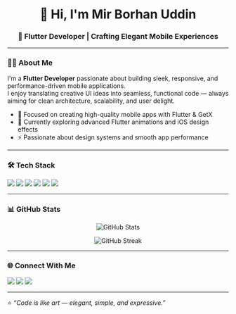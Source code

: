 <!-- Profile README for Mir Borhan Uddin -->

<h1 align="center">👋 Hi, I'm Mir Borhan Uddin</h1>
<h3 align="center">💙 Flutter Developer | Crafting Elegant Mobile Experiences</h3>

---

### 👨‍💻 About Me

I'm a **Flutter Developer** passionate about building sleek, responsive, and performance-driven mobile applications.  
I enjoy translating creative UI ideas into seamless, functional code — always aiming for clean architecture, scalability, and user delight.  

- 🚀 Focused on creating high-quality mobile apps with Flutter & GetX  
- 🌱 Currently exploring advanced Flutter animations and iOS design effects  
- ⚡ Passionate about design systems and smooth app performance  

---

### 🛠️ Tech Stack

<p align="left">
  <img src="https://img.shields.io/badge/Flutter-02569B?logo=flutter&logoColor=white&style=for-the-badge" />
  <img src="https://img.shields.io/badge/Dart-0175C2?logo=dart&logoColor=white&style=for-the-badge" />
  <img src="https://img.shields.io/badge/Firebase-FFCA28?logo=firebase&logoColor=black&style=for-the-badge" />
  <img src="https://img.shields.io/badge/GetX-FF4081?logo=flutter&logoColor=white&style=for-the-badge" />
  <img src="https://img.shields.io/badge/REST%20API-005571?logo=postman&logoColor=white&style=for-the-badge" />
  <img src="https://img.shields.io/badge/GitHub-181717?logo=github&logoColor=white&style=for-the-badge" />
</p>

---

### 📊 GitHub Stats

<p align="center">
  <img src="https://github-readme-stats.vercel.app/api?username=MirBorhanUddin&show_icons=true&theme=tokyonight&hide_border=true" alt="GitHub Stats" />
</p>

<p align="center">
  <img src="https://github-readme-streak-stats.herokuapp.com/?user=MirBorhanUddin&theme=tokyonight&hide_border=true" alt="GitHub Streak" />
</p>

---

### 🌐 Connect With Me

<p align="left">
  <a href="mailto:your.email@example.com"><img src="https://img.shields.io/badge/Email-D14836?logo=gmail&logoColor=white&style=for-the-badge" /></a>
  <a href="[https://linkedin.com/in/your-link](https://www.linkedin.com/in/mir-borhan-uddin-b78bb8350/)"><img src="https://img.shields.io/badge/LinkedIn-0077B5?logo=linkedin&logoColor=white&style=for-the-badge" /></a>
  <a href="https://github.com/MirBorhanUddin"><img src="https://img.shields.io/badge/GitHub-100000?logo=github&logoColor=white&style=for-the-badge" /></a>
</p>

---

⭐️ *“Code is like art — elegant, simple, and expressive.”*  
